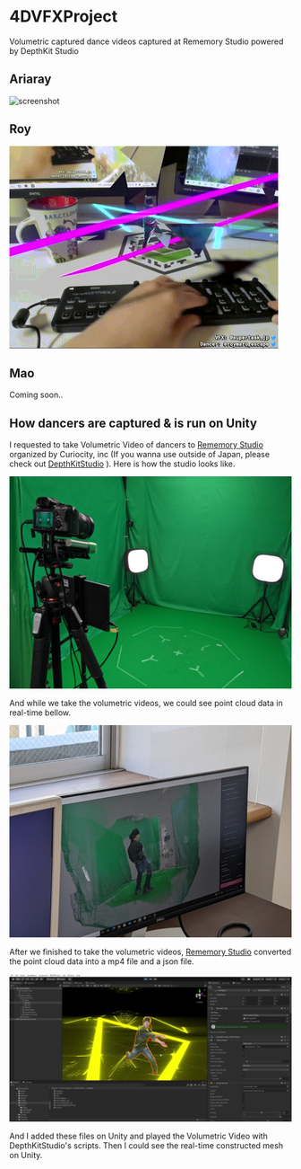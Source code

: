 # 4DVFXProject
Volumetric captured dance videos captured at Rememory Studio powered by DepthKit Studio

## Ariaray

![screenshot](./images/AriarayTest01_high_res.gif)


## Roy

![screenshot](./images/Roy002.gif)


## Mao

Coming soon..


## How dancers are captured & is run on Unity


I requested to take Volumetric Video of dancers to [Rememory Studio](https://rememory.jp/jp/studio.html) organized by Curiocity, inc (If you wanna use outside of Japan, please check out [DepthKitStudio](https://www.depthkit.tv/depthkit-studio) ). Here is how the studio looks like.

![Rememory Studio](./images/RememoryStudio.jpg)

And while we take the volumetric videos, we could see point cloud data in real-time bellow.

![How We Captured](./images/HowWeCaptured.jpg)

After we finished to take the volumetric videos, [Rememory Studio](https://rememory.jp/jp/studio.html) converted the point cloud data into a mp4 file and a json file.

![HowWeCaptured](./images/VolumetricVideoOnUnity.jpg)

And I added these files on Unity and played the Volumetric Video with DepthKitStudio's scripts. Then I could see the real-time constructed mesh on Unity.
